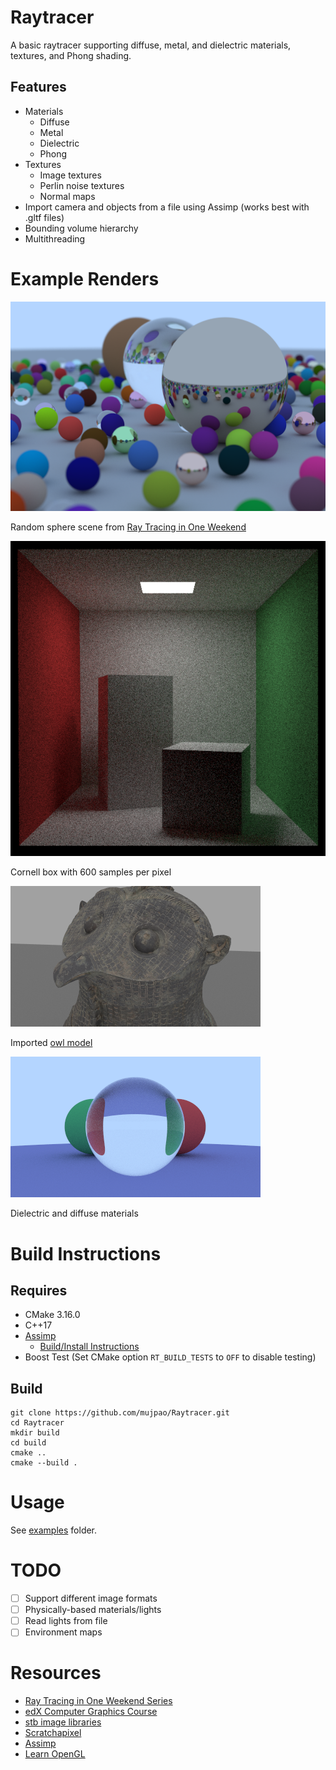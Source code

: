 # Raytracer

A basic raytracer supporting diffuse, metal, and dielectric materials, textures, and Phong shading.

## Features

- Materials
    - Diffuse
    - Metal
    - Dielectric
    - Phong
- Textures
    - Image textures
    - Perlin noise textures
    - Normal maps
- Import camera and objects from a file using Assimp (works best with .gltf files)
- Bounding volume hierarchy
- Multithreading

# Example Renders

<img src="resources/examplerenders/randomspherescene.png" alt="random sphere scene" width="600">

Random sphere scene from [Ray Tracing in One Weekend](https://raytracing.github.io/books/RayTracingInOneWeekend.html)

![cornell box](resources/examplerenders/boxexample.png)

Cornell box with 600 samples per pixel

![owl model](resources/examplerenders/importexample.png)

Imported [owl model](https://sketchfab.com/3d-models/owl-zun-wine-vessel-13th-12th-century-bce-ca77ae1351ca4b1c9a7d403e09e1c4af)

![dielectric example](resources/examplerenders/dielectricexample2.png)

Dielectric and diffuse materials

# Build Instructions

## Requires
- CMake 3.16.0
- C++17
- [Assimp](https://github.com/assimp/assimp)
    - [Build/Install Instructions](https://github.com/assimp/assimp/blob/master/Build.md)
- Boost Test (Set CMake option `RT_BUILD_TESTS` to `OFF` to disable testing)

## Build
```
git clone https://github.com/mujpao/Raytracer.git
cd Raytracer
mkdir build
cd build
cmake ..
cmake --build .
```

# Usage
See [examples](examples) folder.

# TODO
- [ ] Support different image formats
- [ ] Physically-based materials/lights
- [ ] Read lights from file
- [ ] Environment maps

# Resources
- [Ray Tracing in One Weekend Series](https://raytracing.github.io/)
- [edX Computer Graphics Course](https://www.edx.org/course/computer-graphics-2)
- [stb image libraries](https://github.com/nothings/stb)
- [Scratchapixel](https://www.scratchapixel.com/)
- [Assimp](https://github.com/assimp/assimp)
- [Learn OpenGL](https://learnopengl.com/)
